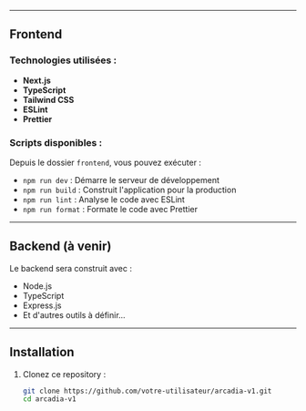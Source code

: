 
---

## Frontend

### Technologies utilisées :
- **Next.js**
- **TypeScript**
- **Tailwind CSS**
- **ESLint**
- **Prettier**

### Scripts disponibles :
Depuis le dossier `frontend`, vous pouvez exécuter :

- `npm run dev` : Démarre le serveur de développement
- `npm run build` : Construit l'application pour la production
- `npm run lint` : Analyse le code avec ESLint
- `npm run format` : Formate le code avec Prettier

---

## Backend (à venir)

Le backend sera construit avec :
- Node.js
- TypeScript
- Express.js
- Et d'autres outils à définir...

---

## Installation

1. Clonez ce repository :
   ```bash
   git clone https://github.com/votre-utilisateur/arcadia-v1.git
   cd arcadia-v1
